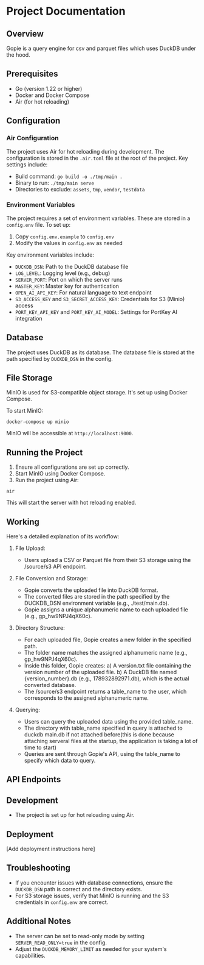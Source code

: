 # Project Documentation

## Overview

Gopie is a query engine for csv and parquet files which uses DuckDB under the hood.

## Prerequisites

- Go (version 1.22 or higher)
- Docker and Docker Compose
- Air (for hot reloading)

## Configuration

### Air Configuration

The project uses Air for hot reloading during development. The configuration is stored in the `.air.toml` file at the root of the project. Key settings include:

- Build command: `go build -o ./tmp/main .`
- Binary to run: `./tmp/main serve`
- Directories to exclude: `assets`, `tmp`, `vendor`, `testdata`

### Environment Variables

The project requires a set of environment variables. These are stored in a `config.env` file. To set up:

1. Copy `config.env.example` to `config.env`
2. Modify the values in `config.env` as needed

Key environment variables include:

- `DUCKDB_DSN`: Path to the DuckDB database file
- `LOG_LEVEL`: Logging level (e.g., debug)
- `SERVER_PORT`: Port on which the server runs
- `MASTER_KEY`: Master key for authentication
- `OPEN_AI_API_KEY`: For natural language to text endpoint
- `S3_ACCESS_KEY` and `S3_SECRET_ACCESS_KEY`: Credentials for S3 (Minio) access
- `PORT_KEY_API_KEY` and `PORT_KEY_AI_MODEL`: Settings for PortKey AI integration

## Database

The project uses DuckDB as its database. The database file is stored at the path specified by `DUCKDB_DSN` in the config.

## File Storage

MinIO is used for S3-compatible object storage. It's set up using Docker Compose.

To start MinIO:

```
docker-compose up minio
```

MinIO will be accessible at `http://localhost:9000`.

## Running the Project

1. Ensure all configurations are set up correctly.
2. Start MinIO using Docker Compose.
3. Run the project using Air:

```
air
```

This will start the server with hot reloading enabled.

## Working
Here's a detailed explanation of its workflow:

1. File Upload:
   - Users upload a CSV or Parquet file from their S3 storage using the /source/s3 API endpoint.


2. File Conversion and Storage:

   - Gopie converts the uploaded file into DuckDB format.
   - The converted files are stored in the path specified by the DUCKDB_DSN environment variable (e.g., ./test/main.db).
   - Gopie assigns a unique alphanumeric name to each uploaded file (e.g., gp_hw9NPJ4qX60c).


3. Directory Structure:

   - For each uploaded file, Gopie creates a new folder in the specified path.
   - The folder name matches the assigned alphanumeric name (e.g., gp_hw9NPJ4qX60c).
   - Inside this folder, Gopie creates:
      a) A version.txt file containing the version number of the uploaded file.
      b) A DuckDB file named {version_number}.db (e.g., 178932892971.db), which is the actual converted database.
   - The /source/s3 endpoint returns a table_name to the user, which corresponds to the assigned alphanumeric name.


4. Querying:
   - Users can query the uploaded data using the provided table_name.
   - The directory with table_name specified in query is attached to duckdb main.db if not attached before(this is done because attaching serveral files at the startup, the application is taking a lot of time to start)
   - Queries are sent through Gopie's API, using the table_name to specify which data to query.


## API Endpoints


## Development

- The project is set up for hot reloading using Air.

## Deployment

[Add deployment instructions here]

## Troubleshooting

- If you encounter issues with database connections, ensure the `DUCKDB_DSN` path is correct and the directory exists.
- For S3 storage issues, verify that MinIO is running and the S3 credentials in `config.env` are correct.

## Additional Notes

- The server can be set to read-only mode by setting `SERVER_READ_ONLY=true` in the config.
- Adjust the `DUCKDB_MEMORY_LIMIT` as needed for your system's capabilities.
